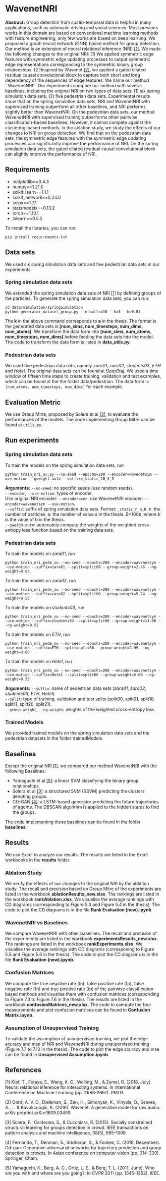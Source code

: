 # WavenetNRI

**Abstract:** Group detection from spatio-temporal data is helpful in many applications, such as automatic driving and social sciences. Most previous works in this domain are based on conventional machine learning methods with feature engineering; only few works are based on deep learning. We proposed a graph neural network (GNN) based method for group detection. Our method is an extension of neural relational inference (NRI) [[1]](#1). We made the following changes to the original NRI: (1) We applied symmetric edge features with symmetric edge updating processes to output symmetric edge representations corresponding to the symmetric binary group relationships. (2 )Inspired by Wavenet [[2]](#2), we applied a gated dilated residual causal convolutional block to capture both short and long dependency of the sequences of edge features. We name our method ``WavenetNRI''. Our experiments compare our method with several baselines, including the original NRI on two types of data sets: (1) six spring simulation data sets; (2) five pedestrian data sets. Experimental results show that on the spring simulation data sets, NRI and WavenetNRI with supervised training outperform all other baselines, and NRI performs slightly better than WavenetNRI. On the pedestrian data sets, our method WavenetNRI with supervised training outperforms other pairwise classification-based baselines. However, it cannot compete against the clustering-based methods. In the ablation study, we study the effects of our changes to NRI on group detection. We find that on the pedestrian data sets, the symmetric edge features with the symmetric edge updating processes can significantly improve the performance of NRI. On the spring simulation data sets, the gated dilated residual causal convolutional block can slightly improve the performance of NRI. 

## Requirements
- matplotlib==3.4.3
- numpy==1.21.0
- scikit_learn==1.1.1
- scikit_network==0.24.0
- scipy==1.7.1
- statsmodels==0.13.2
- torch==1.10.1
- tslearn==0.5.2

To install the libraries, you can run:
```
pip install requirements.txt
```

## Data sets
We used six spring simulation data sets and five pedestrian data sets in our experiments.
### Spring simulation data sets
We extended the spring simulation data sets of NRI [[1]](#1) by defining groups of the particles. To generate the spring simulation data sets, you can run:
```
cd data/simulation/springSimulation
python generator_dataset_group.py --n-balls=10 --k=3 --b=0.05
```
The **k** in the above command corresponds to **a** in the thesis.
The format is the generated data sets is **[num_sims, num_timesteps, num_dims, num_atoms]**. We transform the data form into **[num_sims, num_atoms, num_timesteps, num_dims]** before feeding the data sets into the model. The code to transform the data form is listed in **data_utils.py**.

### Pedestrian data sets
We used five pedestrian data sets, namely *zara01*, *zara02*, *students03*, *ETH* and *Hotel*. The original data sets can be found at [OpenTraj](https://github.com/fatcatZF/OpenTraj). We used a time window of fifteen time steps to create training, validation and test examples, which can be found at the the folder data/pedestrian. The data form is `[num_atoms, num_timesteps, num_dims]` for each example. 

## Evaluation Metric
We use Group Mitre, proposed by Solera et al [[3]](#3), to evaluate the performances of the models. The code implementing Group Mitre can be found at `utils.py`.

## Run experiments
### Spring simulation data sets
To train the models on the spring simulation data sets, run
```
python train_nri_su.py --no-seed --epochs=200 --encoder=wavenetsym --use-motion --gweight-auto --suffix=_static_10_3_5
```
**Arguments:** ```--no-seed```: no specific seeds (use random seeds).<br> 
```--encoder```, ```--use-motion```: types of encoder.<br> 
        Use original NRI encoder: ```--encoder=cnn```. use WavenetNRI encoder: ```--encoder=wavenetsym --use-motion```.<br>
```--suffix```: suffix of spring simulation data sets. Format: ```_static_n_a_B```. n: the number of particles. a: the number of value a in the thesis. B=100b, where b is the value of b in the thesis.<br>
```--gweigh-auto```: automately compute the weights of the weighted cross-entropy loss function based on the training data sets.

### Pedestrian data sets
To train the models on *zara01*, run
```
python train_nri_pede_su --no-seed --epochs=200 --encoder=wavenetsym --use-motion --suffix=zara01 --split=split00 --group-weight=2.45 --ng-weight=0.63 
```
To train the models on *zara02*, run
```
python train_nri_pede_su --no-seed --epochs=200 --encoder=wavenetsym --use-motion --suffix=zara02 --split=split00 --group-weight=5.74 --ng-weight=0.55
```
To train the models on *students03*, run
```
python train_nri_pede_su --no-seed --epochs=200 --encoder=wavenetsym --use-motion --suffix=students03 --split=split00 --group-weight=11.90 --ng-weight=0.52
```
To train the models on *ETH*, run
```
python train_nri_pede_su --no-seed --epochs=200 --encoder=wavenetsym --use-motion --suffix=ETH --split=split00 --group-weight=2.99 --ng-weight=0.60
```
To train the models on *Hotel*, run
```
python train_nri_pede_su --no-seed --epochs=200 --encoder=wavenetsym --use-motion --suffix=Hotel --split=split00 --group-weight=5.68 --ng-weight=0.55
```
**Arguments:** ```--suffix```: name of pedestrian data sets (*zara01*, *zara02*, *students03*, *ETH*, *Hotel*).<br>
               ```--split```: type of training, validation and test splits (split00, split01, split10, split11, split20, split21).<br>
               ```--group-weight```, ```--ng-weight```: weights of the weighted cross-entropy loss.<br>
### Trained Models  
We provided trained models on the spring simulation data sets and the pedestrian datasets in the folder trainedModels.

## Baselines
Except the original NRI [[1]](#1), we compared our method WavenetNRI with the following Baselines:
- Yamaguchi et al [[5]](#5): a linear SVM classifying the binary group relationships.
- Solera et al [[3]](#3): a structured SVM (SSVM) predicting the clusters denoting groups.
- GD-GAN [[4]](#4): a LSTM-based generator predicting the future trajectories of agents. The DBSCAN algorithm is applied to the hidden states to find the groups.

The code implementing these baselines can be found in the folder **baselines**.

## Results
We use Excel to analyze our results. The results are listed in the Excel workbooks in the **results** folder. 
### Ablation Study
We verify the effects of our changes to the original NRI by the ablation study. The recall and precision based on Group Mitre of the experiments are listed in the workbook **ablationResults_new.xlsx**. The rankings are listed in the workbook **rankAblation.xlsx**. We visualise the average rankings with CD diagrams (corresponding to Figure 5.3 and Figure 5.4 in the thesis). The code to plot the CD diagrams is in the file **Rank Evaluation (new).ipynb**.
### WavenetNRI vs Baselines
We compare WavenetNRI with other baselines. The recall and precision of the experiments are listed in the workbook **experimentsResults_new.xlsx**. The rankings are listed in the workbook **rankExperiments.xlsx**. We visualise the average rankings with CD diagrams (corresponing to Figure 5.5 and Figure 5.6 in the thesis). The code to plot the CD diagrams is in the file **Rank Evaluation (new).ipynb**.
### Confusion Matrices
We compute the true negative rate (tn), false positive rate (fp), false negative rate (fn) and true positive rate (tp) of the pairwise classification-based methods and visualise them with confusion matrices (corresponding to Figure 7.3 to Figure 7.6 in the thesis). The results are listed in the workbook **confusionMatrices_new.xlsx**. The code to compute the four measurements and plot confusion matrices can be found in **Confusion Matrix.ipynb**.
### Assumption of Unsupervised Training
To validate the assumption of unsupervised training, we plot the edge acuracy and mse of NRI and WavenetNRI during unsupervised training (Figure 7.7 to 7.10 in the thesis). The code to plot the edge acuracy and mse can be found in **Unsupervised Assumption.ipynb**.

## References
<a id="1">[1]</a>
Kipf, T., Fetaya, E., Wang, K. C., Welling, M., & Zemel, R. (2018, July). Neural relational inference for interacting systems. In International Conference on Machine Learning (pp. 2688-2697). PMLR.

<a id="2">[2]</a>
Oord, A. V. D., Dieleman, S., Zen, H., Simonyan, K., Vinyals, O., Graves, A., ... & Kavukcuoglu, K. (2016). Wavenet: A generative model for raw audio. arXiv preprint arXiv:1609.03499.

<a id="3">[3]</a>
Solera, F., Calderara, S., & Cucchiara, R. (2015). Socially constrained structural learning for groups detection in crowd. IEEE transactions on pattern analysis and machine intelligence, 38(5), 995-1008.

<a id="4">[4]</a>
Fernando, T., Denman, S., Sridharan, S., & Fookes, C. (2018, December). Gd-gan: Generative adversarial networks for trajectory prediction and group detection in crowds. In Asian conference on computer vision (pp. 314-330). Springer, Cham.

<a id="5">[5]</a>
Yamaguchi, K., Berg, A. C., Ortiz, L. E., & Berg, T. L. (2011, June). Who are you with and where are you going?. In CVPR 2011 (pp. 1345-1352). IEEE.
